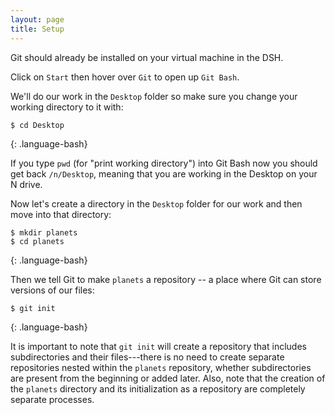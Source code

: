 ```yaml
---
layout: page
title: Setup
---
```


Git should already be installed on your virtual machine in the DSH. 

Click on `Start` then hover over `Git` to open up `Git Bash`. 

We'll do our work in the `Desktop` folder so make sure you change your working directory to it with:

~~~
$ cd Desktop
~~~
{: .language-bash}

If you type `pwd` (for "print working directory") into Git Bash now you should get back `/n/Desktop`, meaning that you are working in the Desktop on your N drive. 

Now let's create a directory in the `Desktop` folder for our work and then move into that directory:

~~~
$ mkdir planets
$ cd planets
~~~
{: .language-bash}

Then we tell Git to make `planets` a repository -- a place where Git can store versions of our files:

~~~
$ git init
~~~
{: .language-bash}

It is important to note that `git init` will create a repository that
includes subdirectories and their files---there is no need to create
separate repositories nested within the `planets` repository, whether
subdirectories are present from the beginning or added later. Also, note
that the creation of the `planets` directory and its initialization as a
repository are completely separate processes.


[workshop-setup]: https://carpentries.github.io/workshop-template/#git
